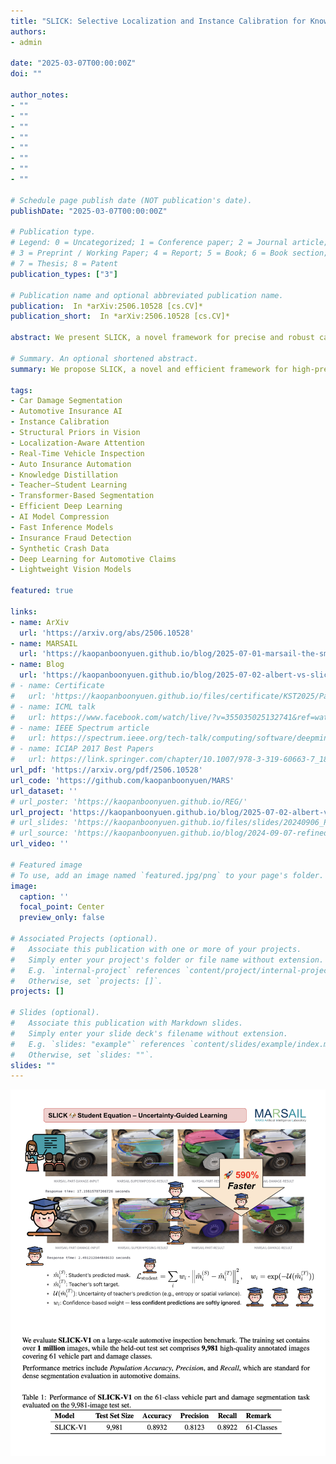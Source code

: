 ```yaml
---
title: "SLICK: Selective Localization and Instance Calibration for Knowledge-Enhanced Car Damage Segmentation in Automotive Insurance"
authors:
- admin

date: "2025-03-07T00:00:00Z"
doi: ""

author_notes:
- ""
- ""
- ""
- ""
- ""
- ""
- ""
- ""

# Schedule page publish date (NOT publication's date).
publishDate: "2025-03-07T00:00:00Z"

# Publication type.
# Legend: 0 = Uncategorized; 1 = Conference paper; 2 = Journal article;
# 3 = Preprint / Working Paper; 4 = Report; 5 = Book; 6 = Book section;
# 7 = Thesis; 8 = Patent
publication_types: ["3"]

# Publication name and optional abbreviated publication name.
publication:  In *arXiv:2506.10528 [cs.CV]*
publication_short:  In *arXiv:2506.10528 [cs.CV]*

abstract: We present SLICK, a novel framework for precise and robust car damage segmentation that leverages structural priors and domain knowledge to tackle real-world automotive inspection challenges. SLICK introduces five key components (1) Selective Part Segmentation using a high-resolution semantic backbone guided by structural priors to achieve surgical accuracy in segmenting vehicle parts even under occlusion, deformation, or paint loss; (2) Localization-Aware Attention blocks that dynamically focus on damaged regions, enhancing fine-grained damage detection in cluttered and complex street scenes; (3) an Instance-Sensitive Refinement head that leverages panoptic cues and shape priors to disentangle overlapping or adjacent parts, enabling precise boundary alignment; (4) Cross-Channel Calibration through multi-scale channel attention that amplifies subtle damage signals such as scratches and dents while suppressing noise like reflections and decals; and (5) a Knowledge Fusion Module that integrates synthetic crash data, part geometry, and real-world insurance datasets to improve generalization and handle rare cases effectively. Experiments on large-scale automotive datasets demonstrate SLICK's superior segmentation performance, robustness, and practical applicability for insurance and automotive inspection workflows.

# Summary. An optional shortened abstract.
summary: We propose SLICK, a novel and efficient framework for high-precision car damage segmentation, designed for real-world deployment in automotive insurance and inspection workflows. SLICK introduces five synergistic components, selective part segmentation guided by structural priors, localization-aware attention to highlight fine-grained damage, instance-sensitive refinement for precise boundary separation, cross-channel calibration to amplify subtle cues like scratches and dents, and a knowledge fusion module that integrates synthetic crash data, part geometry, and annotated insurance datasets. Trained using a teacher–student distillation strategy with ALBERT as the teacher, SLICK retains high segmentation fidelity while achieving up to 7× faster inference. Extensive experiments on large-scale automotive datasets demonstrate SLICK’s superior accuracy, generalization, and runtime efficiency—making it ideal for real-time, high-stakes applications in insurance automation and vehicle inspection.

tags:
- Car Damage Segmentation
- Automotive Insurance AI
- Instance Calibration
- Structural Priors in Vision
- Localization-Aware Attention
- Real-Time Vehicle Inspection
- Auto Insurance Automation
- Knowledge Distillation
- Teacher–Student Learning
- Transformer-Based Segmentation
- Efficient Deep Learning
- AI Model Compression
- Fast Inference Models
- Insurance Fraud Detection
- Synthetic Crash Data
- Deep Learning for Automotive Claims
- Lightweight Vision Models

featured: true

links:
- name: ArXiv
  url: 'https://arxiv.org/abs/2506.10528'
- name: MARSAIL
  url: 'https://kaopanboonyuen.github.io/blog/2025-07-01-marsail-the-smart-engine-behind-the-future-of-car-insurance/'
- name: Blog
  url: 'https://kaopanboonyuen.github.io/blog/2025-07-02-albert-vs-slick-marsail-new-ai-fashion/'
# - name: Certificate
#   url: 'https://kaopanboonyuen.github.io/files/certificate/KST2025/Panboonyuen-Certificate-of-Contributions-53.pdf'
# - name: ICML talk
#   url: https://www.facebook.com/watch/live/?v=355035025132741&ref=watch_permalink
# - name: IEEE Spectrum article
#   url: https://spectrum.ieee.org/tech-talk/computing/software/deepmind-teaches-ai-teamwork
# - name: ICIAP 2017 Best Papers
#   url: https://link.springer.com/chapter/10.1007/978-3-319-60663-7_18
url_pdf: 'https://arxiv.org/pdf/2506.10528'
url_code: 'https://github.com/kaopanboonyuen/MARS'
url_dataset: ''
# url_poster: 'https://kaopanboonyuen.github.io/REG/'
url_project: 'https://kaopanboonyuen.github.io/blog/2025-07-02-albert-vs-slick-marsail-new-ai-fashion/'
# url_slides: 'https://kaopanboonyuen.github.io/files/slides/20240906_Panboonyuen_AI_ThaiHighway.pdf'
# url_source: 'https://kaopanboonyuen.github.io/blog/2024-09-07-refined-generalized-focal-loss-for-road-asset-detection-on-thai-highways-using-vision-models/'
url_video: ''

# Featured image
# To use, add an image named `featured.jpg/png` to your page's folder. 
image:
  caption: ''
  focal_point: Center
  preview_only: false

# Associated Projects (optional).
#   Associate this publication with one or more of your projects.
#   Simply enter your project's folder or file name without extension.
#   E.g. `internal-project` references `content/project/internal-project/index.md`.
#   Otherwise, set `projects: []`.
projects: []

# Slides (optional).
#   Associate this publication with Markdown slides.
#   Simply enter your slide deck's filename without extension.
#   E.g. `slides: "example"` references `content/slides/example/index.md`.
#   Otherwise, set `slides: ""`.
slides: ""
---
```

![](compact.png)